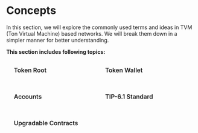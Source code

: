 # Concepts

In this section, we will explore the commonly used terms and ideas in TVM (Ton Virtual Machine) based networks. We will break them down in a simpler manner for better understanding.

**This section includes following topics:**

<div class="sections-container">
  <div class="bridge-section-row">
    <a href="/src/pages/concepts/tokenRoot.html">
      <span class="bridge-section">Token Root</span>
    </a>
    <a href="/src/pages/concepts/tokenWallet.html">
      <span class="bridge-section">Token Wallet</span>
    </a>
  </div>
  <div class="bridge-section-row">
    <a href="/src/pages/concepts/accounts.html">
      <span class="bridge-section">Accounts</span>
    </a>
    <a href="/src/pages/concepts/tip6.html">
      <span class="bridge-section">TIP-6.1 Standard</span>
    </a>
  </div>
    <div class="bridge-section-row">
    <a href="/src/pages/concepts/upgradableContracts.html">
      <span class="bridge-section">Upgradable Contracts</span>
    </a>
  </div>
</div>

<style>
.bridge-section-row {
  display: flex;
  flex-wrap: wrap;
  justify-content: space-between;
  margin : 10px;
  cursor: pointer;

}

.sections-container a{
    flex : 1;
    text-decoration: none;
}
.bridge-section {
  background-color: var(--vp-c-bg-mute);
  transition: background-color 0.1s;
  width : 98%;
  display: flex;
  padding: 1rem 0 1rem 10px;
  border: 1px solid var(--vp-c-divider);
  border-radius: 8px;
  font-weight: 600;
  font-size: 16px;
  text-align: left;
  margin-bottom: 0.5rem;
}
</style>
